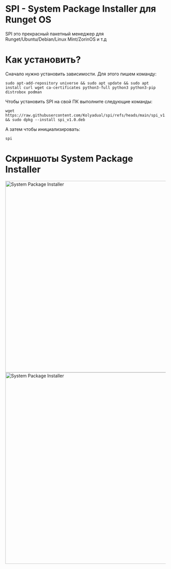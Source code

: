 # SPI - System Package Installer для Runget OS
SPI это прекрасный пакетный менеджер для Runget/Ubuntu/Debian/Linux Mint/ZorinOS и т.д

# Как установить? 

Сначало нужно установить зависимости. Для этого пишем команду:

    sudo apt-add-repository universe && sudo apt update && sudo apt install curl wget ca-certificates python3-full python3 python3-pip distrobox podman 

Чтобы установить SPI на свой ПК выполните следующие команды:

    wget https://raw.githubusercontent.com/Kolyadual/spi/refs/heads/main/spi_v1.0.deb && sudo dpkg --install spi_v1.0.deb

А затем чтобы инициализировать:

    spi

# Скриншоты System Package Installer

<img width="854" height="602" alt="System Package Installer" src="https://github.com/user-attachments/assets/be930299-ecfb-47d6-99d5-e5622077de45" />

<img width="854" height="602" alt="System Package Installer" src="https://github.com/user-attachments/assets/609c9c96-8a52-4e3a-aefd-cff8a6bfa683" />


    
